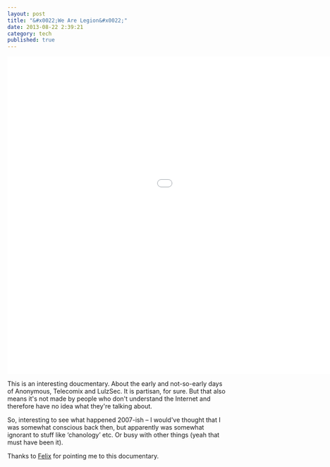 ```yaml
---
layout: post
title: "&#x0022;We Are Legion&#x0022;"
date: 2013-08-22 2:39:21
category: tech
published: true
---
```


<div class="videoWrapper-16-9"><iframe width="1280" height="720" src="//www.youtube-nocookie.com/embed/2ZUHOELgif0?rel=0" frameborder="0" allowfullscreen></iframe></div>

This is an interesting doucmentary. About the early and not-so-early days of Anonymous, Telecomix and LulzSec. It is partisan, for sure. But that also means it's not made by people who don't understand the Internet and therefore have no idea what they're talking about. 

So, interesting to see what happened 2007-ish – I would've thought that I was somewhat conscious back then, but apparently was somewhat ignorant to stuff like ‘chanology’ etc. Or busy with other things (yeah that must have been it).

Thanks to [Felix](http://felixkruse.de) for pointing me to this documentary. 